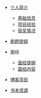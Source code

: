 <!--
 * @Description: 
 * @Date: 2019-08-05 11:57:02
 * @LastEditors: 孙浩然
 * @LastEditTime: 2020-07-12 19:53:25
 -->
<!-- * [全部目录](/)-->

* [个人简介](./authorintroducer.md)

  * [基础信息](./authorintroducer?id=个人简介)
  * [项目经验](./authorintroducer?id=项目经验)
  * [获奖情况](./authorintroducer?id=获奖情况) 
  
* [刷题提纲](./navbar/刷题记录.md)
  
* 面经
  
  * [面经提纲](./navbar/面经记录.md) 
  * [面经内容](./navbar/面经记录1.md)

* [博客项目](https://github.com/codefool0307/Java-Blog)

* [书本资源](./book.md)
